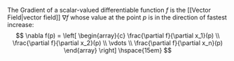 The Gradient of a scalar-valued differentiable function $f$ is the [[Vector Field|vector field]] $\nabla f$ whose value at the point $p$ is in the direction of fastest increase:$$
\nabla f(p) = \left[ \begin{array}{c}
\frac{\partial f}{\partial x_1}(p) \\
\frac{\partial f}{\partial x_2}(p) \\
\vdots \\
\frac{\partial f}{\partial x_n}(p)
\end{array}
\right] \hspace{15em}
$$
